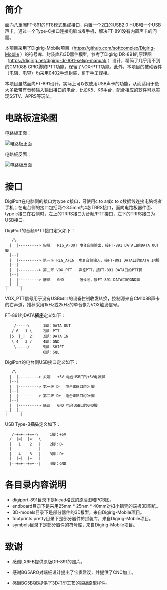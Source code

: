 # 简介

面向八重洲FT-891的FT8模式集成接口，内置一个2口的USB2.0 HUB和一个USB声卡，通过一个Type-C接口连接电脑或者手机，解决FT-891没有内置声卡的问题。

本项目采用了Digirig-Mobile项目（https://github.com/softcomplex/Digirig-Mobile ）的符号库、封装库和3D器件模型，参考了Digirig DR-891的原理图（https://digirig.net/digirig-dr-891-setup-manual/ ）设计，精简了几乎用不到的CM108B GPIO脚的PTT功能，保留了VOX-PTT功能。此外，本项目的被动器件（电阻、电容）均采用0402手焊封装，便于手工焊接。

本项目虽然面向FT-891设计，实际上可以仅使用USB声卡的功能，从而适用于绝大多数带有音频输入输出接口的电台，比如K5、K6手台，配合相应的软件可以实现SSTV、APRS等玩法。

# 电路板渲染图

电路板正面：

![电路板正面](https://raw.githubusercontent.com/BD5HLI/DigiPort-891/refs/heads/main/resources/digiport-891-top.png "电路板正面")

电路板反面：

![电路板反面](https://raw.githubusercontent.com/BD5HLI/DigiPort-891/refs/heads/main/resources/digiport-891-bottom.png "电路板反面")

# 接口

DigiPort在电脑侧的接口为type c接口，可使用c to a或c to c数据线连接电脑或者手机；在电台侧的接口包括两个3.5mm的4芯TRRS接口，面向电路板器件面、type c接口在右侧时，左上的TRRS接口为音频/PTT接口，左下的TRRS接口为USB接口。

DigiPort的音频/PTT接口定义如下：  

```
   /\  
  |  |---------> 尖端   RIG_AFOUT 电台音频输出，接FT-891 DATA口的DATA OUT脚  
  |--|  
  |  |---------> 第一环 RIG_AFIN  电台音频输入，接FT-891 DATA口的DATA IN脚  
  |--|  
  |  |---------> 第二环 VOX_PTT   声控PTT，接FT-891 DATA口的PTT脚  
  |--|  
  |  |---------> 底部   GND       信号地，接FT-891 DATA口的GND脚  
__|  |__
|      |  
```

VOX_PTT信号用于没有USB串口的设备控制收发转换，控制源来自CM108B声卡的右声道，推荐采用1kHz或2kHz的单音作为VOX触发信号。

FT-891的DATA**插座**定义如下：

```
    /-----\      1脚：DATA OUT  
   / 6 _ 1 \     2脚：PTT  
  |5  |_|  2|    3脚：DATA IN  
   \ 4   3 /     4脚：GND  
    \-----/      5脚：SHIFT   
                 6脚：SQL   
```

DigiPort的电台侧USB接口定义如下：  

```
   /\  
  |  |---------> 尖端   +5V 电台USB口的+5V电源脚  
  |--|  
  |  |---------> 第一环 D-  电台USB口的D-脚  
  |--|  
  |  |---------> 第二环 D+  电台USB口的D+脚  
  |--|  
  |  |---------> 底部   GND 电台USB口的GND脚  
__|  |__  
|      |  
```

USB Type-B**插头**定义如下：

```
   /-+=+--+=+-\     1脚：+5V     
  /  |=|  |=|  \        
  |   1    2   |    2脚：D-  
  |            |   
  |   4    3   |    3脚：D+  
  |  |=|  |=|  |   
  |--+=+--+=+--|    4脚：GND  
```

# 各目录内容说明

- digiport-891目录下是kicad格式的原理图和PCB图。  
- endboard目录下是采用25mm * 25mm * 40mm对扣小铝壳的端板3D图纸。  
- 3D-models目录下是部分器件的3D模型，来自Digirig-Mobile项目。  
- footprints.pretty目录下是部分器件的封装库，来自Digirig-Mobile项目。  
- symbols目录下是部分器件的符号库，来自Digirig-Mobile项目。  

# 致谢

- 感谢LX6FB提供原版DR-891的照片。

- 感谢BG5ARO对端板设计提出了宝贵建议，并提供了CNC加工。

- 感谢BG5BQB提供了3D打印工艺的端板原型样件。
